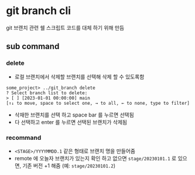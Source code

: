 # git branch cli
git 브랜치 관련 쉘 스크립트 코드를 대체 하기 위해 만듬

## sub command
### delete
- 로컬 브랜치에서 삭제할 브랜치를 선택해 삭제 할 수 있도록함
```
some_project> ../git_branch delete
? Select branch list to delete:  
> [ ] [2023-01-01 00:00:00] main
[↑↓ to move, space to select one, → to all, ← to none, type to filter]
```
- 삭재한 브랜치를 선택 하고 space bar 를 누르면 선택됨
- 다 선택하고 enter 를 누르면 선택된 브랜치가 삭제됨

### recommand
- `<STAGE>/YYYYMMDD.1` 같은 형태로 브랜치 명을 만들어줌
- remote 에 오늘자 브랜치가 있는지 확인 하고 없으면 `stage/20230101.1` 로 있으면, 기존 버전 +1 해줌 (예: `stage/20230101.2`)
